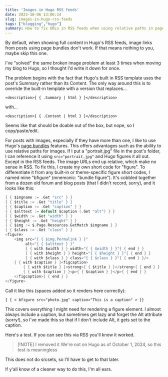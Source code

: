 ```yaml
---
title: 'Images in Hugo RSS feeds'
date: 2023-10-06 13:06:14
slug: images-in-hugo-rss-feeds
tags: ["blogging","hugo"]
summary: How to fix URLs in RSS feeds when using relative paths in page bundles in Hugo
---
```


By default, when showing full content in Hugo's RSS feeds, image links from posts using page bundles don't work. If that means nothing to you, maybe skip this one.

I've "solved" the same broken image problem at least 3 times when moving my blog to Hugo, so I thought I'd write it down for once.

The problem begins with the fact that Hugo's built in RSS template uses the post's Summary rather than its Content. The only way around this is to override the built-in template with a version that replaces...

`<description>{ { .Summary | html } }</description>`

with...

`<description>{ { .Content | html } }</description>`

Seems like that should be doable out of the box, but nope, so I copy/paste/edit.

For posts with images, especially if they have more than one, I like to use Hugo's [page bundles](https://gohugo.io/content-management/page-bundles/) features. This offers advantages such as the ability to use relative paths for images. If I put a "portrait.jpg" file in the post's folder, I can reference it using `src="portrait.jpg"` and Hugo figures it all out. Except in the RSS feeds. The image URLs end up relative, which make no sense in RSS. To fix this, I create my own short code for "figure". To differentiate it from any built-in or theme-specific figure short codes, I named mine "bfigure" (mnemonic: "bundle figure"). It's cobbled together from a dozen old forum and blog posts (that I didn't record, sorry), and it looks like this:

```go
{ { $imgname := .Get "src" } }
{ { $title := .Get "title" } }
{ { $caption := .Get "caption" } }
{ { $alttext := default $caption (.Get "alt") } }
{ { $width := .Get "width" } }
{ { $height := .Get "height" } }
{ { $img := $.Page.Resources.GetMatch $imgname } }
{ { $class := .Get "class" } }
<figure>
	<img src="{ { $img.Permalink } }"
	     alt="{ { $alttext } }"
	     { { with $width } } width="{ { $width } }"{ { end } }
	     { { with $height } } height="{ { $height } }"{ { end } }
	     { { with $class } } class="{ { $class } }"{ { end } }/>
	{ { with $caption } }<figcaption>
		{ { with $title } }<strong>{ { $title } }</strong>{ { end } }
		{ { with $caption } }<p>{ { $caption } }</p>{ { end } }
	</figcaption>{ { end } }
</figure>
```

Call it like this (spaces added so it renders here correctly):

`{ { < bfigure src="photo.jpg" caption="This is a caption" > }}`

This covers everything I might need for rendering a figure element. I almost always include a caption, but sometimes get lazy and forget the Alt attribute (sorry!), so I've made this so that if I don't include Alt, it gets set to the caption.

Here's a test. If you can see this via RSS you'll know it worked.

> [!NOTE] I removed it
> We're not on Hugo as of October 1, 2024, so this test is meaningless

This does not do srcsets, so I'll have to get to that later.

If y'all know of a cleaner way to do this, I'm all ears.


